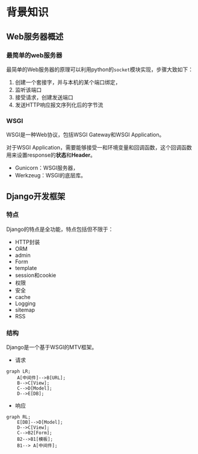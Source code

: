 # 背景知识

## Web服务器概述

### 最简单的web服务器

最简单的Web服务器的原理可以利用python的`socket`模块实现，步骤大致如下：

1. 创建一个套接字，并与本机的某个端口绑定，
2. 监听该端口
3. 接受请求，创建发送端口
4. 发送HTTP响应报文序列化后的字节流

### WSGI
WSGI是一种Web协议，包括WSGI Gateway和WSGI Application。

对于WSGI Application，需要能够接受一和环境变量和回调函数，这个回调函数用来设置response的**状态**和**Header**。

- Gunicorn：WSGI服务器，
- Werkzeug：WSGI的底层库。


## Django开发框架


### 特点
Django的特点是全功能，特点包括但不限于：

- HTTP封装
- ORM
- admin
- Form
- template
- session和cookie
- 权限
- 安全
- cache
- Logging
- sitemap
- RSS


### 结构
Django是一个基于WSGI的MTV框架。

- 请求
```mermaid
graph LR;
    A[中间件]-->B[URL];
    B-->C[View];
    C-->D[Model];
    D-->E[DB];
```

- 响应
```mermaid
graph RL;
    E[DB]-->D[Model];
    D-->C[View];
    C-->B2[Form];
    B2-->B1[模板];
    B1--> A[中间件];
```